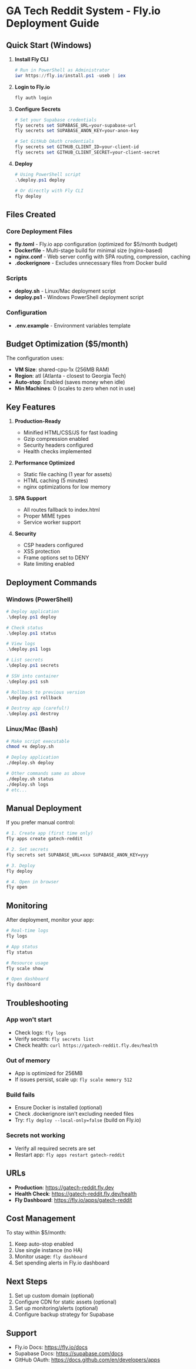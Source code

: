 # GA Tech Reddit System - Fly.io Deployment Guide

## Quick Start (Windows)

1. **Install Fly CLI**
   ```powershell
   # Run in PowerShell as Administrator
   iwr https://fly.io/install.ps1 -useb | iex
   ```

2. **Login to Fly.io**
   ```powershell
   fly auth login
   ```

3. **Configure Secrets**
   ```powershell
   # Set your Supabase credentials
   fly secrets set SUPABASE_URL=your-supabase-url
   fly secrets set SUPABASE_ANON_KEY=your-anon-key

   # Set GitHub OAuth credentials
   fly secrets set GITHUB_CLIENT_ID=your-client-id
   fly secrets set GITHUB_CLIENT_SECRET=your-client-secret
   ```

4. **Deploy**
   ```powershell
   # Using PowerShell script
   .\deploy.ps1 deploy

   # Or directly with Fly CLI
   fly deploy
   ```

## Files Created

### Core Deployment Files
- **fly.toml** - Fly.io app configuration (optimized for $5/month budget)
- **Dockerfile** - Multi-stage build for minimal size (nginx-based)
- **nginx.conf** - Web server config with SPA routing, compression, caching
- **.dockerignore** - Excludes unnecessary files from Docker build

### Scripts
- **deploy.sh** - Linux/Mac deployment script
- **deploy.ps1** - Windows PowerShell deployment script

### Configuration
- **.env.example** - Environment variables template

## Budget Optimization ($5/month)

The configuration uses:
- **VM Size**: shared-cpu-1x (256MB RAM)
- **Region**: atl (Atlanta - closest to Georgia Tech)
- **Auto-stop**: Enabled (saves money when idle)
- **Min Machines**: 0 (scales to zero when not in use)

## Key Features

1. **Production-Ready**
   - Minified HTML/CSS/JS for fast loading
   - Gzip compression enabled
   - Security headers configured
   - Health checks implemented

2. **Performance Optimized**
   - Static file caching (1 year for assets)
   - HTML caching (5 minutes)
   - nginx optimizations for low memory

3. **SPA Support**
   - All routes fallback to index.html
   - Proper MIME types
   - Service worker support

4. **Security**
   - CSP headers configured
   - XSS protection
   - Frame options set to DENY
   - Rate limiting enabled

## Deployment Commands

### Windows (PowerShell)
```powershell
# Deploy application
.\deploy.ps1 deploy

# Check status
.\deploy.ps1 status

# View logs
.\deploy.ps1 logs

# List secrets
.\deploy.ps1 secrets

# SSH into container
.\deploy.ps1 ssh

# Rollback to previous version
.\deploy.ps1 rollback

# Destroy app (careful!)
.\deploy.ps1 destroy
```

### Linux/Mac (Bash)
```bash
# Make script executable
chmod +x deploy.sh

# Deploy application
./deploy.sh deploy

# Other commands same as above
./deploy.sh status
./deploy.sh logs
# etc...
```

## Manual Deployment

If you prefer manual control:

```bash
# 1. Create app (first time only)
fly apps create gatech-reddit

# 2. Set secrets
fly secrets set SUPABASE_URL=xxx SUPABASE_ANON_KEY=yyy

# 3. Deploy
fly deploy

# 4. Open in browser
fly open
```

## Monitoring

After deployment, monitor your app:

```bash
# Real-time logs
fly logs

# App status
fly status

# Resource usage
fly scale show

# Open dashboard
fly dashboard
```

## Troubleshooting

### App won't start
- Check logs: `fly logs`
- Verify secrets: `fly secrets list`
- Check health: `curl https://gatech-reddit.fly.dev/health`

### Out of memory
- App is optimized for 256MB
- If issues persist, scale up: `fly scale memory 512`

### Build fails
- Ensure Docker is installed (optional)
- Check .dockerignore isn't excluding needed files
- Try: `fly deploy --local-only=false` (build on Fly.io)

### Secrets not working
- Verify all required secrets are set
- Restart app: `fly apps restart gatech-reddit`

## URLs

- **Production**: https://gatech-reddit.fly.dev
- **Health Check**: https://gatech-reddit.fly.dev/health
- **Fly Dashboard**: https://fly.io/apps/gatech-reddit

## Cost Management

To stay within $5/month:
1. Keep auto-stop enabled
2. Use single instance (no HA)
3. Monitor usage: `fly dashboard`
4. Set spending alerts in Fly.io dashboard

## Next Steps

1. Set up custom domain (optional)
2. Configure CDN for static assets (optional)
3. Set up monitoring/alerts (optional)
4. Configure backup strategy for Supabase

## Support

- Fly.io Docs: https://fly.io/docs
- Supabase Docs: https://supabase.com/docs
- GitHub OAuth: https://docs.github.com/en/developers/apps